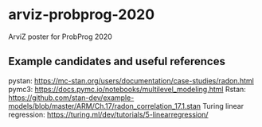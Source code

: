 # arviz-probprog-2020
ArviZ poster for ProbProg 2020

## Example candidates and useful references

pystan: https://mc-stan.org/users/documentation/case-studies/radon.html
pymc3: https://docs.pymc.io/notebooks/multilevel_modeling.html
Rstan: https://github.com/stan-dev/example-models/blob/master/ARM/Ch.17/radon_correlation_17.1.stan
Turing linear regression: https://turing.ml/dev/tutorials/5-linearregression/
